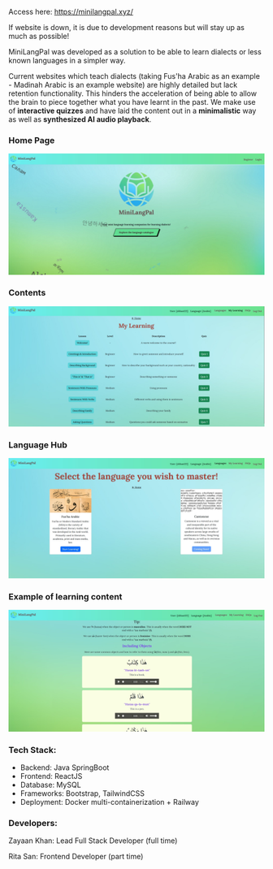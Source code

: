 Access here: https://minilangpal.xyz/

If website is down, it is due to development reasons but will stay up as much as possible!


MiniLangPal was developed as a solution to be able to learn dialects or less known languages in a simpler way.

Current websites which teach dialects (taking Fus'ha Arabic as an example - Madinah Arabic is an example website) are highly detailed but lack retention functionality. This hinders the acceleration of being able to allow the brain to piece together what you have learnt in the past. We make use of **interactive quizzes** and have laid the content out in a **minimalistic** way as well as **synthesized AI audio playback**.</p>

### Home Page
![Alt text](media-files/frontpage.jpg)

### Contents
![Alt text](media-files/contents.jpg)

### Language Hub
![Alt text](media-files/languagehub.jpg)

### Example of learning content
![Alt text](media-files/examplepage.jpg)


### Tech Stack:

- Backend: Java SpringBoot
- Frontend: ReactJS
- Database: MySQL
- Frameworks: Bootstrap, TailwindCSS
- Deployment: Docker multi-containerization + Railway

### Developers:

Zayaan Khan: Lead Full Stack Developer (full time)

Rita San: Frontend Developer (part time)

